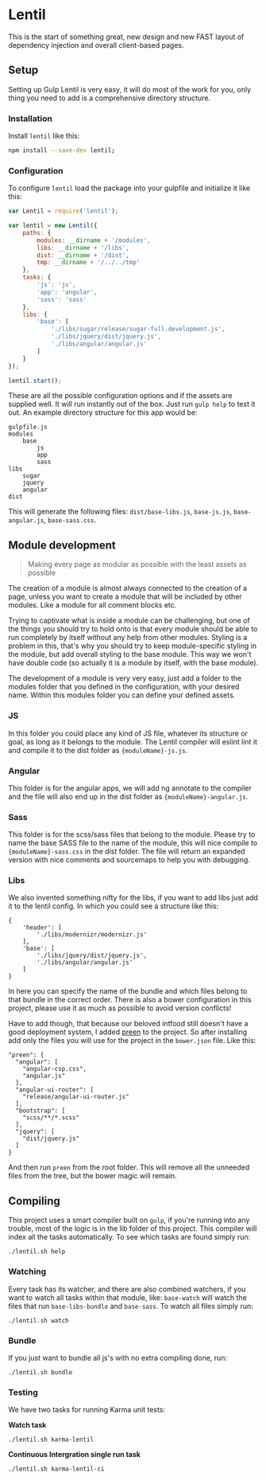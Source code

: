 # Lentil

This is the start of something great, new design and new FAST layout of dependency injection and overall client-based pages.

## Setup

Setting up Gulp Lentil is very easy, it will do most of the work for you, only thing you need to add is a comprehensive directory structure.

### Installation

Install `lentil` like this:

```bash
npm install --save-dev lentil;
```

### Configuration

To configure `lentil` load the package into your gulpfile and initialize it like this:

```js
var Lentil = require('lentil');

var lentil = new Lentil({
    paths: {
        modules: __dirname + '/modules',
        libs: __dirname + '/libs',
        dist: __dirname + '/dist',
        tmp: __dirname + '/../../tmp'
    },
    tasks: {
        'js': 'js',
        'app': 'angular',
        'sass': 'sass'
    },
    libs: {
        'base': [
            './libs/sugar/release/sugar-full.development.js',
            './libs/jquery/dist/jquery.js',
            './libs/angular/angular.js'
        ]
    }
});

lentil.start();
```

These are all the possible configuration options and if the assets are supplied well. It will run instantly out of the box. Just run `gulp help` to test it out. An example directory structure for this app would be:

```
gulpfile.js
modules
    base
        js
        app
        sass
libs
    sugar
    jquery
    angular
dist
```

This will generate the following files: `dist/base-libs.js`, `base-js.js`, `base-angular.js`, `base-sass.css`.

## Module development

> Making every page as modular as possible with the least assets as possible

The creation of a module is almost always connected to the creation of a page, unless you want to create a module that will be included by other modules. Like a module for all comment blocks etc.

Trying to captivate what is inside a module can be challenging, but one of the things you should try to hold onto is that every module should be able to run completely by itself without any help from other modules. Styling is a problem in this, that's why you should try to keep module-specific styling in the module, but add overall styling to the base module. This way we won't have double code (so actually it is a module by itself, with the base module).

The development of a module is very very easy, just add a folder to the modules folder that you defined in the configuration, with your desired name. Within this modules folder you can define your defined assets.

### JS

In this folder you could place any kind of JS file, whatever its structure or goal, as long as it belongs to the module. The Lentil compiler will eslint lint it and compile it to the dist folder as `{moduleName}-js.js`.

### Angular

This folder is for the angular apps, we will add ng annotate to the compiler and the file will also end up in the dist folder as `{moduleName}-angular.js`.

### Sass

This folder is for the scss/sass files that belong to the module. Please try to name the base SASS file to the name of the module, this will nice compile to `{moduleName}-sass.css` in the dist folder. The file will return an expanded version with nice comments and sourcemaps to help you with debugging.

### Libs

We also invented something nifty for the libs, if you want to add libs just add it to the lentil config. In which you could see a structure like this:

```
{
    'header': [
        './libs/modernizr/modernizr.js'
    ],
    'base': [
        './libs/jquery/dist/jquery.js',
        './libs/angular/angular.js'
    ]
}
```

In here you can specify the name of the bundle and which files belong to that bundle in the correct order. There is also a bower configuration in this project, please use it as much as possible to avoid version conflicts!

Have to add though, that because our beloved intfood still doesn't have a good deployment system, I added [preen](https://www.npmjs.com/package/preen) to the project. So after installing add only the files you will use for the project in the `bower.json` file. Like this:

```
"preen": {
  "angular": [
    "angular-csp.css",
    "angular.js"
  ],
  "angular-ui-router": [
    "release/angular-ui-router.js"
  ],
  "bootstrap": [
    "scss/**/*.scss"
  ],
  "jquery": [
    "dist/jquery.js"
  ]
}
```

And then run `preen` from the root folder. This will remove all the unneeded files from the tree, but the bower magic will remain.

## Compiling

This project uses a smart compiler built on `gulp`, if you're running into any trouble, most of the logic is in the lib folder of this project. This compiler will index all the tasks automatically. To see which tasks are found simply run:

```
./lentil.sh help
```

### Watching

Every task has its watcher, and there are also combined watchers, if you want to watch all tasks within that module, like: `base-watch` will watch the files that run `base-libs-bundle` and `base-sass`. To watch all files simply run:

```
./lentil.sh watch
```

### Bundle

If you just want to bundle all js's with no extra compiling done, run:

```
./lentil.sh bundle
```

### Testing

We have two tasks for running Karma unit tests:

**Watch task**
```
./lentil.sh karma-lentil
```
**Continuous Intergration single run task**
```
./lentil.sh karma-lentil-ci
```
